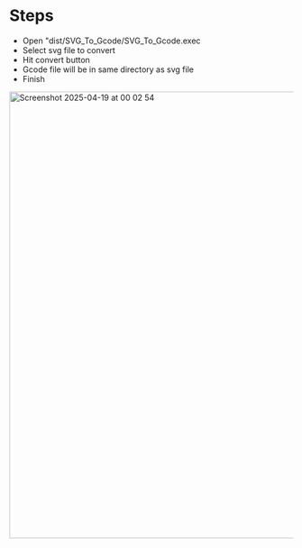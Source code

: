 # Steps
- Open "dist/SVG_To_Gcode/SVG_To_Gcode.exec
- Select svg file to convert
- Hit convert button
- Gcode file will be in same directory as svg file
- Finish

<img width="793" alt="Screenshot 2025-04-19 at 00 02 54" src="https://github.com/user-attachments/assets/530cdf38-eadf-4ac7-9148-595c1de7eb47" />

